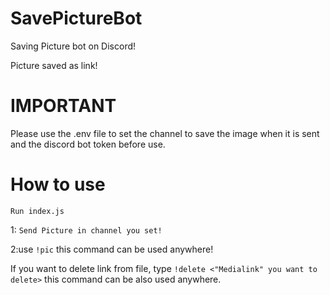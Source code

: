 # SavePictureBot
Saving Picture bot on Discord!

Picture saved as link!

# IMPORTANT

Please use the .env file to set the channel to save the image when it is sent and the discord bot token before use.

# How to use

```Run index.js```

1: ```Send Picture in channel you set!```

2:use ```!pic``` this command can be used anywhere!

If you want to delete link from file, type ```!delete <"Medialink" you want to delete>``` this command can be also used anywhere. 
